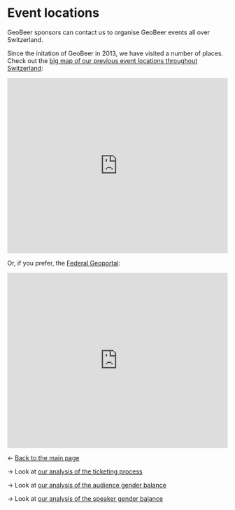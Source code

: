 # Event locations

GeoBeer sponsors can contact us to organise GeoBeer events all over Switzerland.

Since the initation of GeoBeer in 2013, we have visited a number of places. Check out the [big map of our previous event locations throughout Switzerland](geobeer-map/index.html):

<iframe src='https://geobeer.github.io/geobeer-analytics/geobeer-map/index.html' width='100%' height='400px' frameborder='0' style='border:0'></iframe>

Or, if you prefer, the [Federal Geoportal](https://map.geo.admin.ch/?topic=ech&lang=en&bgLayer=ch.swisstopo.pixelkarte-farbe&layers=ch.swisstopo.swissalti3d-reliefschattierung,KML%7C%7Chttps:%2F%2Fdocs.google.com%2Fspreadsheets%2Fd%2F147EUgQlkZykvrugKRFxBrl-2dDveW5RDU346TLZKies%2Fexport%3Fformat%3Dtsv%26gid%3D741518437&E=2660000.00&N=1190000.00&zoom=0&layers_opacity=0.35,1):

<iframe src='https://codepen.io/rkaravia/embed/rNajByN' width='100%' height='400px' frameborder='0' style='border:0'></iframe>

&larr; [Back to the main page](index.md)

&rarr; Look at [our analysis of the ticketing process](ticketing.md)

&rarr; Look at [our analysis of the audience gender balance](gender-balance-audience.md)

&rarr; Look at [our analysis of the speaker gender balance](gender-balance-speakers.md)


